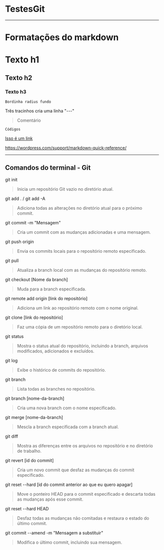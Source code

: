 
# TestesGit

---
# Formatações do markdown
# Texto h1
## Texto h2
### Texto h3

`Bordinha radius fundo`

Três tracinhos cria uma linha "---"

> Comentário

```shell
Códigos
```

[Isso é um link](https://github.com/MathLuz/TestesGit/blob/main/README.md)

https://wordpress.com/support/markdown-quick-reference/

---

## Comandos do terminal - Git

git init
> Inicia um repositório Git vazio no diretório atual.

git add . / git add -A
> Adiciona todas as alterações no diretório atual para o próximo commit.

git commit -m "Mensagem"
> Cria um commit com as mudanças adicionadas e uma mensagem.

git push origin
> Envia os commits locais para o repositório remoto especificado.

git pull
> Atualiza a branch local com as mudanças do repositório remoto.

git checkout [Nome da branch]
> Muda para a branch especificada.

git remote add origin [link do repositório]
> Adiciona um link ao repositório remoto com o nome original.

git clone [link do repositório]
> Faz uma cópia de um repositório remoto para o diretório local.

git status
> Mostra o status atual do repositório, incluindo a branch, arquivos modificados, adicionados e excluídos.

git log
> Exibe o histórico de commits do repositório.

git branch
> Lista todas as branches no repositório.

git branch [nome-da-branch]
> Cria uma nova branch com o nome especificado.

git merge [nome-da-branch]
> Mescla a branch especificada com a branch atual.

git diff
> Mostra as diferenças entre os arquivos no repositório e no diretório de trabalho.

git revert [id do commit]
> Cria um novo commit que desfaz as mudanças do commit especificado.

git reset --hard [id do commit anterior ao que eu quero apagar]
> Move o ponteiro HEAD para o commit especificado e descarta todas as mudanças após esse commit.

git reset --hard HEAD
> Desfaz todas as mudanças não comitadas e restaura o estado do último commit.

git commit --amend -m "Mensagem a substituir"
> Modifica o último commit, incluindo sua mensagem.





